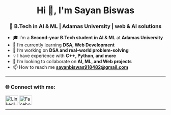 <h1 align="center">Hi 👋, I'm Sayan Biswas</h1>
<h3 align="center">🚀 B.Tech in AI & ML | Adamas University | web & AI solutions</h3>

- 🎓 I’m a **Second-year B.Tech student in AI & ML** at **Adamas University**
- 🌱 I’m currently learning **DSA, Web Development**
- 🔭 I’m working on **DSA and real-world problem-solving**
- 💡 I have experience with **C++, Python, and more**
- 👯 I’m looking to collaborate on **AI, ML, and Web projects**
- 📫 How to reach me **sayanbiswas918482@gmail.com**

---

<h3 align="left">🌐 Connect with me:</h3>
<p align="left">
  <a href="https://www.linkedin.com/in/sayan-biswas-427178296/" target="_blank">
    <img align="center" src="https://raw.githubusercontent.com/rahuldkjain/github-profile-readme-generator/master/src/images/icons/Social/linked-in-alt.svg" alt="LinkedIn" height="30" width="40" />
  </a>
  <a href="https://www.facebook.com/profile.php?id=100042011891029" target="_blank">
    <img align="center" src="https://upload.wikimedia.org/wikipedia/commons/5/51/Facebook_f_logo_%282019%29.svg" alt="Facebook" height="30" width="40" />
  </a>
</p>

---

